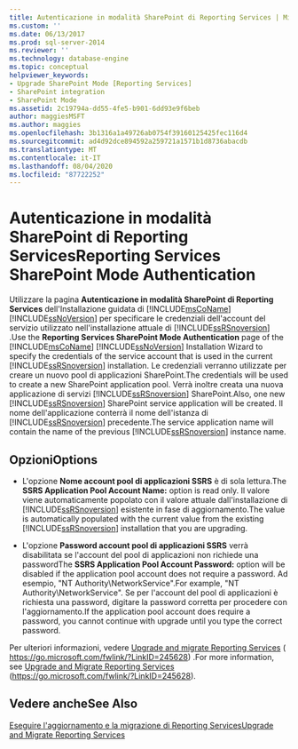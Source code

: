 ```yaml
---
title: Autenticazione in modalità SharePoint di Reporting Services | Microsoft Docs
ms.custom: ''
ms.date: 06/13/2017
ms.prod: sql-server-2014
ms.reviewer: ''
ms.technology: database-engine
ms.topic: conceptual
helpviewer_keywords:
- Upgrade SharePoint Mode [Reporting Services]
- SharePoint integration
- SharePoint Mode
ms.assetid: 2c19794a-dd55-4fe5-b901-6dd93e9f6beb
author: maggiesMSFT
ms.author: maggies
ms.openlocfilehash: 3b1316a1a49726ab0754f39160125425fec116d4
ms.sourcegitcommit: ad4d92dce894592a259721a1571b1d8736abacdb
ms.translationtype: MT
ms.contentlocale: it-IT
ms.lasthandoff: 08/04/2020
ms.locfileid: "87722252"
---
```

# <a name="reporting-services-sharepoint-mode-authentication"></a><span data-ttu-id="f4d93-102">Autenticazione in modalità SharePoint di Reporting Services</span><span class="sxs-lookup"><span data-stu-id="f4d93-102">Reporting Services SharePoint Mode Authentication</span></span>
  <span data-ttu-id="f4d93-103">Utilizzare la pagina **Autenticazione in modalità SharePoint di Reporting Services** dell'Installazione guidata di [!INCLUDE[msCoName](../../includes/msconame-md.md)] [!INCLUDE[ssNoVersion](../../includes/ssnoversion-md.md)] per specificare le credenziali dell'account del servizio utilizzato nell'installazione attuale di [!INCLUDE[ssRSnoversion](../../includes/ssrsnoversion-md.md)] .</span><span class="sxs-lookup"><span data-stu-id="f4d93-103">Use the **Reporting Services SharePoint Mode Authentication** page of the [!INCLUDE[msCoName](../../includes/msconame-md.md)] [!INCLUDE[ssNoVersion](../../includes/ssnoversion-md.md)] Installation Wizard to specify the credentials of the service account that is used in the current [!INCLUDE[ssRSnoversion](../../includes/ssrsnoversion-md.md)] installation.</span></span> <span data-ttu-id="f4d93-104">Le credenziali verranno utilizzate per creare un nuovo pool di applicazioni SharePoint.</span><span class="sxs-lookup"><span data-stu-id="f4d93-104">The credentials will be used to create a new SharePoint application pool.</span></span> <span data-ttu-id="f4d93-105">Verrà inoltre creata una nuova applicazione di servizi [!INCLUDE[ssRSnoversion](../../includes/ssrsnoversion-md.md)] SharePoint.</span><span class="sxs-lookup"><span data-stu-id="f4d93-105">Also, one new [!INCLUDE[ssRSnoversion](../../includes/ssrsnoversion-md.md)] SharePoint service application will be created.</span></span> <span data-ttu-id="f4d93-106">Il nome dell'applicazione conterrà il nome dell'istanza di [!INCLUDE[ssRSnoversion](../../includes/ssrsnoversion-md.md)] precedente.</span><span class="sxs-lookup"><span data-stu-id="f4d93-106">The service application name will contain the name of the previous [!INCLUDE[ssRSnoversion](../../includes/ssrsnoversion-md.md)] instance name.</span></span>  
  
## <a name="options"></a><span data-ttu-id="f4d93-107">Opzioni</span><span class="sxs-lookup"><span data-stu-id="f4d93-107">Options</span></span>  
  
-   <span data-ttu-id="f4d93-108">L'opzione **Nome account pool di applicazioni SSRS** è di sola lettura.</span><span class="sxs-lookup"><span data-stu-id="f4d93-108">The **SSRS Application Pool Account Name:** option is read only.</span></span> <span data-ttu-id="f4d93-109">Il valore viene automaticamente popolato con il valore attuale dall'installazione di [!INCLUDE[ssRSnoversion](../../includes/ssrsnoversion-md.md)] esistente in fase di aggiornamento.</span><span class="sxs-lookup"><span data-stu-id="f4d93-109">The value is automatically populated with the current value from the existing [!INCLUDE[ssRSnoversion](../../includes/ssrsnoversion-md.md)] installation that you are upgrading.</span></span>  
  
-   <span data-ttu-id="f4d93-110">L'opzione **Password account pool di applicazioni SSRS** verrà disabilitata se l'account del pool di applicazioni non richiede una password</span><span class="sxs-lookup"><span data-stu-id="f4d93-110">The **SSRS Application Pool Account Password:** option will be disabled if the application pool account does not require a password.</span></span> <span data-ttu-id="f4d93-111">Ad esempio, "NT Authority\NetworkService".</span><span class="sxs-lookup"><span data-stu-id="f4d93-111">For example, "NT Authority\NetworkService".</span></span> <span data-ttu-id="f4d93-112">Se per l'account del pool di applicazioni è richiesta una password, digitare la password corretta per procedere con l'aggiornamento.</span><span class="sxs-lookup"><span data-stu-id="f4d93-112">If the application pool account does require a password, you cannot continue with upgrade until you type the correct password.</span></span>  
  
 <span data-ttu-id="f4d93-113">Per ulteriori informazioni, vedere [Upgrade and migrate Reporting Services](https://go.microsoft.com/fwlink/?LinkID=245628) ( https://go.microsoft.com/fwlink/?LinkID=245628) .</span><span class="sxs-lookup"><span data-stu-id="f4d93-113">For more information, see [Upgrade and Migrate Reporting Services](https://go.microsoft.com/fwlink/?LinkID=245628) (https://go.microsoft.com/fwlink/?LinkID=245628).</span></span>  
  
## <a name="see-also"></a><span data-ttu-id="f4d93-114">Vedere anche</span><span class="sxs-lookup"><span data-stu-id="f4d93-114">See Also</span></span>  
 [<span data-ttu-id="f4d93-115">Eseguire l'aggiornamento e la migrazione di Reporting Services</span><span class="sxs-lookup"><span data-stu-id="f4d93-115">Upgrade and Migrate Reporting Services</span></span>](https://go.microsoft.com/fwlink/?LinkID=245628)  
  
  
